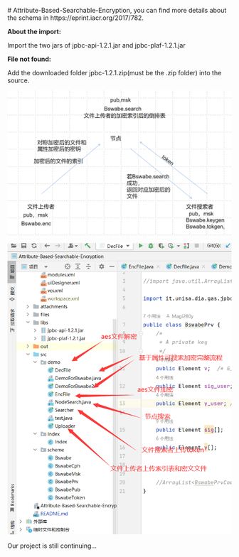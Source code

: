 <p>
	# Attribute-Based-Searchable-Encryption, you can find more details about the schema in https://eprint.iacr.org/2017/782.
</p>
<p>
	<strong>About the import:</strong>
</p>
<p>
	Import the two jars of jpbc-api-1.2.1.jar and jpbc-plaf-1.2.1.jar
</p>
<p>
	<strong>File not found:</strong>
</p>
<p>
	Add the downloaded folder jpbc-1.2.1.zip(must be the .zip folder)&nbsp;into&nbsp;the source.
</p>

![](./attachments/1.png)

![](./attachments/2.png)

Our project is still continuing...
